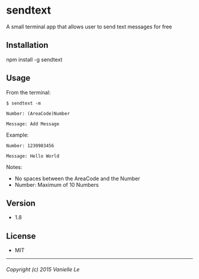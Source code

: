 sendtext
=========

A small terminal app that allows user to send text messages for free

## Installation

  npm install -g sendtext

## Usage

  From the terminal:

  ```
  $ sendtext -m
  ```

  ```
  Number: (AreaCode)Number
  ```

  ```
  Message: Add Message
  ```

  Example:

  ```
  Number: 1230983456
  ```

  ```
  Message: Hello World
  ```

Notes:

 - No spaces between the AreaCode and the Number
 - Number: Maximum of 10 Numbers

## Version

* 1.8

## License
* MIT

---
###### Copyright (c) 2015 Vanielle Le
